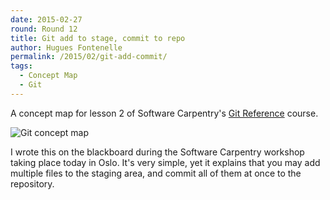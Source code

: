 ```yaml
---
date: 2015-02-27
round: Round 12
title: Git add to stage, commit to repo
author: Hugues Fontenelle
permalink: /2015/02/git-add-commit/
tags:
  - Concept Map
  - Git
---
```


A concept map for lesson 2 of Software Carpentry's 
[Git Reference](http://software-carpentry.org/v5/novice/ref/02-git.html)
course.

![Git concept map](https://www.dropbox.com/s/sblofycljywxk57/concept_map_git_add_commit.jpg)

I wrote this on the blackboard during the Software Carpentry workshop taking place today in Oslo. It's very simple, yet it explains that you may add multiple files to the staging area, and commit all of them at once to the repository.


